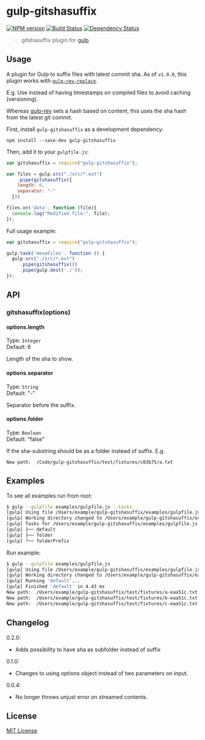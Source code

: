 # gulp-gitshasuffix
[![NPM version][npm-image]][npm-url] [![Build Status][travis-image]][travis-url] [![Dependency Status][depstat-image]][depstat-url]

> gitshasuffix plugin for [gulp](https://github.com/gulpjs/gulp)

## Usage

A plugin for Gulp to suffix files with latest commit sha. As of `v1.0.0`, this plugin works with [`gulp-rev-replace`](https://github.com/jamesknelson/gulp-rev-replace).

E.g. Use instead of having timestamps on compiled files to avoid caching (versioning).

Whereas [gulp-rev](https://github.com/sindresorhus/gulp-rev) sets a hash based on content,
this uses the sha hash from the latest git commit.

First, install `gulp-gitshasuffix` as a development dependency:

```shell
npm install --save-dev gulp-gitshasuffix
```

Then, add it to your `gulpfile.js`:

```javascript
var gitshasuffix = require("gulp-gitshasuffix");

var files = gulp.src("./src/*.ext")
	.pipe(gitshasuffix({
    length: 6,
    separator: "-"
  }))

files.on('data', function (file){
  console.log("Modified file:", file);
});
```

Full usage example:

```javascript
var gitshasuffix = require("gulp-gitshasuffix");

gulp.task('moveFiles'. function () {
  gulp.src("./src/*.ext")
     .pipe(gitshasuffix())
     .pipe(gulp.dest('./'));
});
```

## API

### gitshasuffix(options)

#### options.length
Type: `Integer`  
Default: 6

Length of the sha to show.

#### options.separator
Type: `String`  
Default: "-"

Separator before the suffix.

#### options.folder
Type: `Boolean`  
Default: "false"

If the sha-substring should be as a folder instead of suffix.
E.g.

```
New path:  /Code/gulp-gitshasuffix/test/fixtures/c03b75/a.txt
```


## Examples

To see all examples run from root:

```sh
$ gulp --gulpfile examples/gulpfile.js --tasks
[gulp] Using file /Users/example/gulp-gitshasuffix/examples/gulpfile.js
[gulp] Working directory changed to /Users/example/gulp-gitshasuffix/examples
[gulp] Tasks for /Users/example/gulp-gitshasuffix/examples/gulpfile.js
[gulp] ├── default
[gulp] ├── folder
[gulp] └── folderPrefix
```

Run example:

```sh
$ gulp --gulpfile examples/gulpfile.js
[gulp] Using file /Users/example/gulp-gitshasuffix/examples/gulpfile.js
[gulp] Working directory changed to /Users/example/gulp-gitshasuffix/examples
[gulp] Running 'default'...
[gulp] Finished 'default' in 4.43 ms
New path:  /Users/example/gulp-gitshasuffix/test/fixtures/a-eaa51c.txt
New path:  /Users/example/gulp-gitshasuffix/test/fixtures/b-eaa51c.txt
New path:  /Users/example/gulp-gitshasuffix/test/fixtures/c-eaa51c.txt
```

## Changelog

0.2.0:
 * Adds possibility to have sha as subfolder instead of suffix

0.1.0:
 * Changes to using options object instead of two parameters on input.

0.0.4: 
 * No longer throws unjust error on streamed contents.

## License

[MIT License](http://en.wikipedia.org/wiki/MIT_License)

[npm-url]: https://npmjs.org/package/gulp-gitshasuffix
[npm-image]: https://badge.fury.io/js/gulp-gitshasuffix.png

[travis-url]: http://travis-ci.org/mikaelbr/gulp-gitshasuffix
[travis-image]: https://secure.travis-ci.org/mikaelbr/gulp-gitshasuffix.png?branch=master

[depstat-url]: https://david-dm.org/mikaelbr/gulp-gitshasuffix
[depstat-image]: https://david-dm.org/mikaelbr/gulp-gitshasuffix.png
